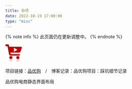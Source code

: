 ```yaml
---
title: 杂项
date: 2022-10-19 17:00:00
type: "misc"
---
```

{% note info %}
此页面仍在更新调整中。
{% endnote %}

<div class="my-grid"><div class="my-grid-container">
<a href="/misc/pinyougou/index.html" class="my-grid-image-link"><img src="/img/misc/pinyougou-logo.png"/></a>
<p>项目链接：<a href="/misc/pinyougou/index.html">品优购</a>&emsp;/&emsp;博客记录：<a herf="/posts/Project-pinyougou/">品优购项目：踩坑细节记录</a></p><p>品优购电商静态界面布局</p>

</div></div>